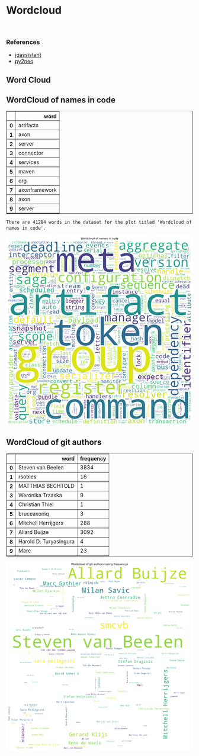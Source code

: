 # Wordcloud
<br>  

### References
- [jqassistant](https://jqassistant.org)
- [py2neo](https://py2neo.org/2021.1/)





## Word Cloud

## WordCloud of names in code




<div>
<table border="1" class="dataframe">
  <thead>
    <tr style="text-align: right;">
      <th></th>
      <th>word</th>
    </tr>
  </thead>
  <tbody>
    <tr>
      <th>0</th>
      <td>artifacts</td>
    </tr>
    <tr>
      <th>1</th>
      <td>axon</td>
    </tr>
    <tr>
      <th>2</th>
      <td>server</td>
    </tr>
    <tr>
      <th>3</th>
      <td>connector</td>
    </tr>
    <tr>
      <th>4</th>
      <td>services</td>
    </tr>
    <tr>
      <th>5</th>
      <td>maven</td>
    </tr>
    <tr>
      <th>6</th>
      <td>org</td>
    </tr>
    <tr>
      <th>7</th>
      <td>axonframework</td>
    </tr>
    <tr>
      <th>8</th>
      <td>axon</td>
    </tr>
    <tr>
      <th>9</th>
      <td>server</td>
    </tr>
  </tbody>
</table>
</div>



    There are 41284 words in the dataset for the plot titled 'Wordcloud of names in code'.



    
![png](Wordcloud_files/Wordcloud_14_1.png)
    


## WordCloud of git authors




<div>
<table border="1" class="dataframe">
  <thead>
    <tr style="text-align: right;">
      <th></th>
      <th>word</th>
      <th>frequency</th>
    </tr>
  </thead>
  <tbody>
    <tr>
      <th>0</th>
      <td>Steven van Beelen</td>
      <td>3834</td>
    </tr>
    <tr>
      <th>1</th>
      <td>rsobies</td>
      <td>16</td>
    </tr>
    <tr>
      <th>2</th>
      <td>MATTHIAS BECHTOLD</td>
      <td>1</td>
    </tr>
    <tr>
      <th>3</th>
      <td>Weronika Trzaska</td>
      <td>9</td>
    </tr>
    <tr>
      <th>4</th>
      <td>Christian Thiel</td>
      <td>1</td>
    </tr>
    <tr>
      <th>5</th>
      <td>bruceaxoniq</td>
      <td>3</td>
    </tr>
    <tr>
      <th>6</th>
      <td>Mitchell Herrijgers</td>
      <td>288</td>
    </tr>
    <tr>
      <th>7</th>
      <td>Allard Buijze</td>
      <td>3092</td>
    </tr>
    <tr>
      <th>8</th>
      <td>Harold D. Turyasingura</td>
      <td>4</td>
    </tr>
    <tr>
      <th>9</th>
      <td>Marc</td>
      <td>23</td>
    </tr>
  </tbody>
</table>
</div>




    
![png](Wordcloud_files/Wordcloud_17_0.png)
    

